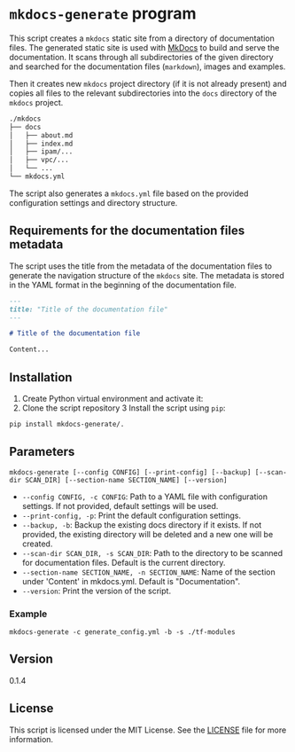 # `mkdocs-generate` program

This script creates a `mkdocs` static site from a directory of documentation files.
The generated static site is used with [MkDocs](https://www.mkdocs.org/) to build and serve the documentation.
It scans through all subdirectories of the given directory and searched for the documentation files (`markdown`), images and examples.

Then it creates new `mkdocs` project directory (if it is not already present) and copies all files to the relevant subdirectories into the `docs` directory of the `mkdocs` project.

```sh
./mkdocs
├── docs
│   ├── about.md
│   ├── index.md
│   ├── ipam/...
│   ├── vpc/...
│   └── ...
└── mkdocs.yml
```

The script also generates a `mkdocs.yml` file based on the provided configuration settings and directory structure.

## Requirements for the documentation files metadata

The script uses the title from the metadata of the documentation files to generate the navigation structure of the `mkdocs` site.
The metadata is stored in the YAML format in the beginning of the documentation file.

```markdown
---
title: "Title of the documentation file"
---

# Title of the documentation file

Content...
```

## Installation

1. Create Python virtual environment and activate it:
2. Clone the script repository
3 Install the script using `pip`:

```sh
pip install mkdocs-generate/.
```

## Parameters

```
mkdocs-generate [--config CONFIG] [--print-config] [--backup] [--scan-dir SCAN_DIR] [--section-name SECTION_NAME] [--version]
```

- `--config CONFIG, -c CONFIG`: Path to a YAML file with configuration settings. If not provided, default settings will be used.
- `--print-config, -p`: Print the default configuration settings.
- `--backup, -b`: Backup the existing docs directory if it exists. If not provided, the existing directory will be deleted and a new one will be created.
- `--scan-dir SCAN_DIR, -s SCAN_DIR`: Path to the directory to be scanned for documentation files. Default is the current directory.
- `--section-name SECTION_NAME, -n SECTION_NAME`: Name of the section under 'Content' in mkdocs.yml. Default is "Documentation".
- `--version`: Print the version of the script.

### Example

```
mkdocs-generate -c generate_config.yml -b -s ./tf-modules
```

## Version

0.1.4

## License

This script is licensed under the MIT License. See the [LICENSE](LICENSE) file for more information.
